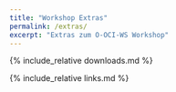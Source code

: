 ```yaml
---
title: "Workshop Extras"
permalink: /extras/
excerpt: "Extras zum O-OCI-WS Workshop"
---
```

<!-- markdownlint-disable MD025 -->
<!-- markdownlint-disable MD033 -->

{% include_relative downloads.md %}

{% include_relative links.md %}
